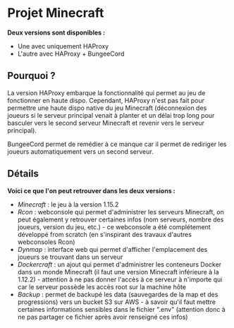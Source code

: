 # Projet Minecraft
**Deux versions sont disponibles :**
- Une avec uniquement HAProxy
- L'autre avec HAProxy + BungeeCord

## Pourquoi ?
La version HAProxy embarque la fonctionnalité qui permet au jeu de fonctionner en haute dispo. Cependant, HAProxy n'est pas fait pour permettre une haute dispo native du jeu Minecraft (déconnexion des joueurs si le serveur principal venait à planter et un délai trop long pour basculer vers le second serveur Minecraft et revenir vers le serveur principal).

BungeeCord permet de remédier à ce manque car il permet de rediriger les joueurs automatiquement vers un second serveur.

## Détails
**Voici ce que l'on peut retrouver dans les deux versions :**
- *Minecraft* : le jeu à la version 1.15.2
- *Rcon* : webconsole qui permet d'administrer les serveurs Minecraft, on peut également y retrouver certaines infos (nom serveurs, nombre des joueurs, version du jeu, etc.) - ce webconsole a été complétement développé from scratch (en s'inspirant des travaux d'autres webconsoles Rcon)
- *Dynmap* : interface web qui permet d'afficher l'emplacement des joueurs se trouvant dans un serveur
- *Dockercraft* : un ajout qui permet d'administrer les conteneurs Docker dans un monde Minecraft (il faut une version Minecraft inférieure à la 1.12.2) - attention à ne pas donner l'accès à ce serveur à n'importe qui car le serveur possède les accès root sur la machine hôte
- *Backup* : permet de backupé les data (sauvegardes de la map et des progressions) vers un bucket S3 sur AWS - à savoir qu'il faut mettre certaines informations sensibles dans le fichier ".env" (attention donc à ne pas partager ce fichier après avoir renseigné ces infos)
